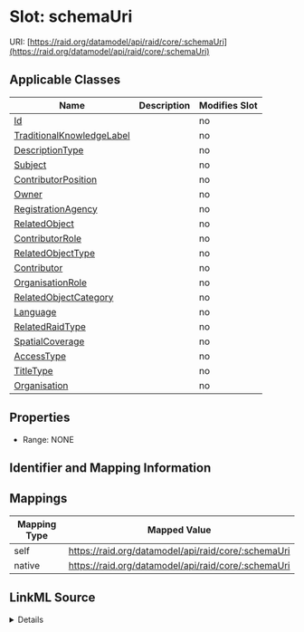 

# Slot: schemaUri



URI: [https://raid.org/datamodel/api/raid/core/:schemaUri](https://raid.org/datamodel/api/raid/core/:schemaUri)



<!-- no inheritance hierarchy -->





## Applicable Classes

| Name | Description | Modifies Slot |
| --- | --- | --- |
| [Id](../classes/Id.md) |  |  no  |
| [TraditionalKnowledgeLabel](../classes/TraditionalKnowledgeLabel.md) |  |  no  |
| [DescriptionType](../classes/DescriptionType.md) |  |  no  |
| [Subject](../classes/Subject.md) |  |  no  |
| [ContributorPosition](../classes/ContributorPosition.md) |  |  no  |
| [Owner](../classes/Owner.md) |  |  no  |
| [RegistrationAgency](../classes/RegistrationAgency.md) |  |  no  |
| [RelatedObject](../classes/RelatedObject.md) |  |  no  |
| [ContributorRole](../classes/ContributorRole.md) |  |  no  |
| [RelatedObjectType](../classes/RelatedObjectType.md) |  |  no  |
| [Contributor](../classes/Contributor.md) |  |  no  |
| [OrganisationRole](../classes/OrganisationRole.md) |  |  no  |
| [RelatedObjectCategory](../classes/RelatedObjectCategory.md) |  |  no  |
| [Language](../classes/Language.md) |  |  no  |
| [RelatedRaidType](../classes/RelatedRaidType.md) |  |  no  |
| [SpatialCoverage](../classes/SpatialCoverage.md) |  |  no  |
| [AccessType](../classes/AccessType.md) |  |  no  |
| [TitleType](../classes/TitleType.md) |  |  no  |
| [Organisation](../classes/Organisation.md) |  |  no  |







## Properties

* Range: NONE





## Identifier and Mapping Information








## Mappings

| Mapping Type | Mapped Value |
| ---  | ---  |
| self | https://raid.org/datamodel/api/raid/core/:schemaUri |
| native | https://raid.org/datamodel/api/raid/core/:schemaUri |




## LinkML Source

<details>
```yaml
name: schemaUri
alias: schemaUri
domain_of:
- Id
- Contributor
- Organisation
- RelatedObject
- Owner
- RegistrationAgency
- TitleType
- DescriptionType
- AccessType
- ContributorPosition
- ContributorRole
- OrganisationRole
- RelatedRaidType
- RelatedObjectType
- RelatedObjectCategory
- Language
- Subject
- SpatialCoverage
- TraditionalKnowledgeLabel

```
</details>